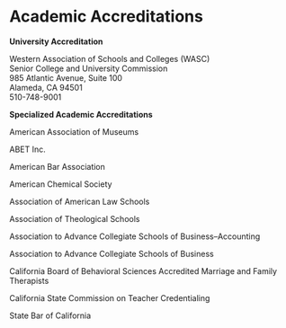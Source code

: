 # Academic Accreditations

**University Accreditation**

Western Association of Schools and Colleges \(WASC\)  
Senior College and University Commission  
985 Atlantic Avenue, Suite 100  
Alameda, CA 94501  
510-748-9001

**Specialized Academic Accreditations**

American Association of Museums

ABET Inc.

American Bar Association

American Chemical Society

Association of American Law Schools

Association of Theological Schools

Association to Advance Collegiate Schools of Business–Accounting

Association to Advance Collegiate Schools of Business

California Board of Behavioral Sciences Accredited Marriage and Family Therapists

California State Commission on Teacher Credentialing

State Bar of California

